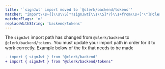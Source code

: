 ```yaml
---
title: '`signJwt` import moved to `@clerk/backend/tokens`'
matcher: "import\\s+{[\\s\\S]*?signJwt[\\s\\S]*?}\\s+from\\s+['\"]@clerk\\/(backend)['\"]"
matcherFlags: 'm'
replaceWithString: 'backend/tokens'
---
```


The `signJwt` import path has changed from `@clerk/backend` to `@clerk/backend/tokens`. You must update your import path in order for it to work correctly. Example below of the fix that needs to be made

```diff
- import { signJwt } from "@clerk/backend"
+ import { signJwt } from "@clerk/backend/tokens"
```
